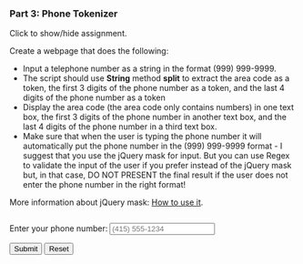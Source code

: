 ### Part 3: Phone Tokenizer

<p id="flip">Click to show/hide assignment.</p>
<div id="panel">

Create a webpage that does the following:

- Input a telephone number as a string in the format (999) 999-9999.
- The script should use **String** method **split** to extract the area code as a token, the first 3 digits of the phone number as a token, and the last 4 digits of the phone number as a token
- Display the area code (the area code only contains numbers) in one text box, the first 3 digits of the phone number in another text box, and the last 4 digits of the phone number in a third text box.
- Make sure that when the user is typing the phone number it will automatically put the phone number in the (999) 999-9999 format - I suggest that you use the jQuery mask for input. But you can use Regex to validate the input of the user if you prefer instead of the jQuery mask but, in that case, DO NOT PRESENT the final result if the user does not enter the phone number in the right format! 

More information about jQuery mask: [How to use it](https://dobsondev.com/2017/04/14/using-jquery-mask-to-mask-form-input/).

</div>

<div class="row">
<div class="one-half column">
 <form name="myform">

<label for="phone">Enter your phone number:</label>
<input type="tel" id="phone" name="phone" pattern="\([0-9]{3}\) [0-9]{3}-[0-9]{4}" placeholder="(415) 555-1234">

<input type="button" class="button-primary" onclick="process()" value="Submit">
<input type="reset" value="Reset" id="reset">
</form>


</div>
<div class="one-half column">
<div id="results" style="text-align: center"></div>
</div>

<script>
const process= () => {
  let 
    myPhone = document.forms["myform"].elements["phone"].value,
    regexPhone = /^\((?<areacode>[0-9]{3})\) (?<prefix>[0-9]{3})-(?<exchange>[0-9]{4})$/,
    match = regexPhone.exec(myPhone);
  match == null
  ? displayResults("Woah! You have entered invalid input. <br> Please enter a phone number in the format (415) 555-1234.")
  : displayResults(`<span style = 'border-bottom: 1px solid orchid;'>Your area code is: ${match.groups.areacode}.</span><br><span style = 'border-bottom: 1px solid orchid;'>Your prefix is: ${match.groups.prefix},</span><br><span style = 'border-bottom: 1px solid orchid;'>and your exchange is: ${match.groups.exchange}.</span>`);
}

const displayResults = (results = "") => {
    document.getElementById("results").innerHTML = results; 
}

// Number formatting adapted from: https://stackoverflow.com/questions/30058927/format-a-phone-number-as-a-user-types-using-pure-javascript

const phoneFormat = input => {
  input = input.replace(/\D/g,'');
  input = input.substring(0,10);
  var size = input.length;
  size == 0 
  ? input = input
  : size < 4 
    ? input = `(${input}`
    : size < 7
      ? input = `(${input.substring(0,3)}) ${input.substring(3,6)}`
      : input = `(${input.substring(0,3)}) ${input.substring(3,6)}-${input.substring(6,10)}`;
  return input; 
  }

document.getElementById('phone').addEventListener('keyup',function(evt){
  var phoneNumber = document.getElementById('phone');
  var charCode = (evt.which) ? evt.which : evt.keyCode;
  phoneNumber.value = phoneFormat(phoneNumber.value);
});

document.getElementById('reset').addEventListener('click',function(){
    displayResults();
});
</script>

